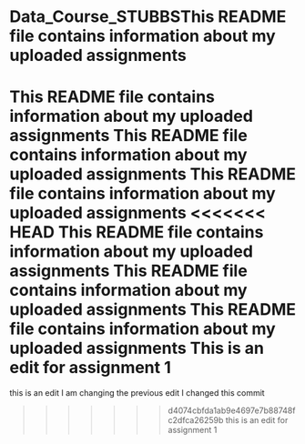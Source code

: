 # Data_Course_STUBBSThis README file contains information about my uploaded assignments
This README file contains information about my uploaded assignments
This README file contains information about my uploaded assignments
This README file contains information about my uploaded assignments
<<<<<<< HEAD
This README file contains information about my uploaded assignments
This README file contains information about my uploaded assignments
This README file contains information about my uploaded assignments
This is an edit for assignment 1
=======
this is an edit 
I am changing the previous edit
I changed this commit 
>>>>>>> d4074cbfda1ab9e4697e7b88748fc2dfca26259b
this is an edit for assignment 1
